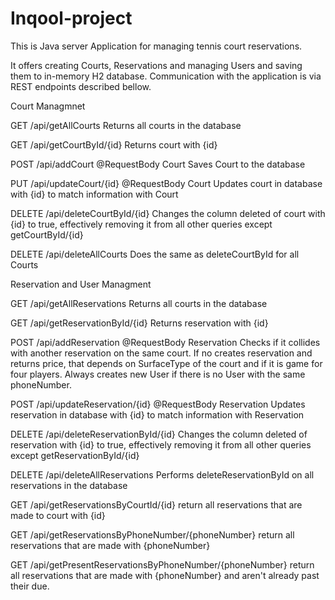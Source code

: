 # Inqool-project
This is Java server Application for managing tennis court reservations.

It offers creating Courts, Reservations and managing Users and saving them to in-memory H2 database. Communication with the application is via REST endpoints described bellow.

Court Managmnet

GET
/api/getAllCourts
Returns all courts in the database

GET
/api/getCourtById/{id}
Returns court with {id}

POST
/api/addCourt @RequestBody Court
Saves Court to the database

PUT
/api/updateCourt/{id} @RequestBody Court
Updates court in database with {id} to match information with Court

DELETE
/api/deleteCourtById/{id}
Changes the column deleted of court with {id} to true, effectively removing it from all other queries except getCourtById/{id}

DELETE
/api/deleteAllCourts
Does the same as deleteCourtById for all Courts



Reservation and User Managment

GET
/api/getAllReservations
Returns all courts in the database

GET
/api/getReservationById/{id}
Returns reservation with {id}

POST
/api/addReservation @RequestBody Reservation
Checks if it collides with another reservation on the same court. If no creates reservation and returns price, that depends on SurfaceType of the court and if it is game for four players. Always creates new User if there is no User with the same phoneNumber.

POST
/api/updateReservation/{id} @RequestBody Reservation
Updates reservation in database with {id} to match information with Reservation

DELETE
/api/deleteReservationById/{id}
Changes the column deleted of reservation with {id} to true, effectively removing it from all other queries except getReservationById/{id}

DELETE
/api/deleteAllReservations
Performs deleteReservationById on all reservations in the database

GET
/api/getReservationsByCourtId/{id}
return all reservations that are made to court with {id}

GET
/api/getReservationsByPhoneNumber/{phoneNumber}
return all reservations that are made with {phoneNumber}

GET
/api/getPresentReservationsByPhoneNumber/{phoneNumber}
return all reservations that are made with {phoneNumber} and aren't already past their due.







